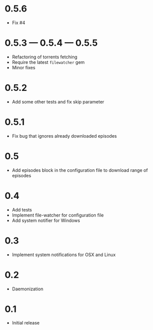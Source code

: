 # 0.5.6
- Fix #4

# 0.5.3 — 0.5.4 — 0.5.5
- Refactoring of torrents fetching
- Require the latest `filewatcher` gem
- Minor fixes

# 0.5.2
- Add some other tests and fix skip parameter

# 0.5.1
- Fix bug that ignores already downloaded episodes

# 0.5
- Add episodes block in the configuration file to download range of episodes

# 0.4
- Add tests
- Implement file-watcher for configuration file
- Add system notifier for Windows

# 0.3
- Implement system notifications for OSX and Linux

# 0.2
- Daemonization

# 0.1
- Initial release
